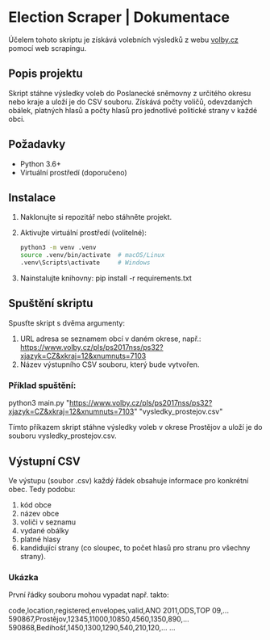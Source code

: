 # Election Scraper | Dokumentace

Účelem tohoto skriptu je získává volebních výsledků z webu [volby.cz](https://www.volby.cz) pomocí web scrapingu.

## Popis projektu

Skript stáhne výsledky voleb do Poslanecké sněmovny z určitého okresu nebo kraje a uloží je do CSV souboru. Získává počty voličů, odevzdaných obálek, platných hlasů a počty hlasů pro jednotlivé politické strany v každé obci.

## Požadavky

- Python 3.6+
- Virtuální prostředí (doporučeno)

## Instalace

1. Naklonujte si repozitář nebo stáhněte projekt.
2. Aktivujte virtuální prostředí (volitelné):

   ```bash
   python3 -m venv .venv
   source .venv/bin/activate  # macOS/Linux
   .venv\Scripts\activate     # Windows
3. Nainstalujte knihovny:
  pip install -r requirements.txt

## Spuštění skriptu
Spusťte skript s dvěma argumenty:

1. URL adresa se seznamem obcí v daném okrese, např.: https://www.volby.cz/pls/ps2017nss/ps32?xjazyk=CZ&xkraj=12&xnumnuts=7103
2. Název výstupního CSV souboru, který bude vytvořen.

### Příklad spuštění:
python3 main.py "https://www.volby.cz/pls/ps2017nss/ps32?xjazyk=CZ&xkraj=12&xnumnuts=7103" "vysledky_prostejov.csv"

Tímto příkazem skript stáhne výsledky voleb v okrese Prostějov a uloží je do souboru vysledky_prostejov.csv.


## Výstupní CSV
Ve výstupu (soubor .csv) každý řádek obsahuje informace pro konkrétní obec. Tedy podobu:
1. kód obce
2. název obce
3. voliči v seznamu
4. vydané obálky
5. platné hlasy
6. kandidující strany (co sloupec, to počet hlasů pro stranu pro všechny strany).

### Ukázka
První řádky souboru mohou vypadat např. takto:

code,location,registered,envelopes,valid,ANO 2011,ODS,TOP 09,...
590867,Prostějov,12345,11000,10850,4560,1350,890,...
590868,Bedihošť,1450,1300,1290,540,210,120,...
...
